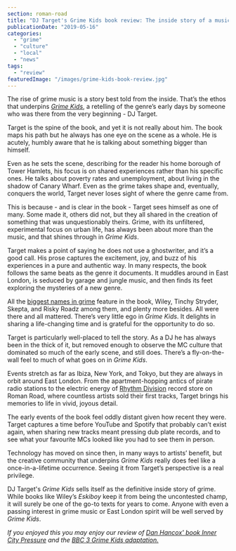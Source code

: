 ```yaml
---
section: roman-road
title: "DJ Target's Grime Kids book review: The inside story of a music revolution"
publicationDate: "2019-05-16"
categories: 
  - "grime"
  - "culture"
  - "local"
  - "news"
tags: 
  - "review"
featuredImage: "/images/grime-kids-book-review.jpg"
---
```


The rise of grime music is a story best told from the inside. That’s the ethos that underpins _[Grime Kids](https://www.amazon.co.uk/Grime-Kids-Inside-Global-Takeover/dp/1409179532/)_, a retelling of the genre’s early days by someone who was there from the very beginning - DJ Target.

Target is the spine of the book, and yet it is not really about him. The book maps his path but he always has one eye on the scene as a whole. He is acutely, humbly aware that he is talking about something bigger than himself.

Even as he sets the scene, describing for the reader his home borough of Tower Hamlets, his focus is on shared experiences rather than his specific ones. He talks about poverty rates and unemployment, about living in the shadow of Canary Wharf. Even as the grime takes shape and, eventually, conquers the world, Target never loses sight of where the genre came from.

This is because - and is clear in the book - Target sees himself as one of many. Some made it, others did not, but they all shared in the creation of something that was unquestionably theirs. Grime, with its unfiltered, experimental focus on urban life, has always been about more than the music, and that shines through in _Grime Kids_.

Target makes a point of saying he does not use a ghostwriter, and it’s a good call. His prose captures the excitement, joy, and buzz of his experiences in a pure and authentic way. In many respects, the book follows the same beats as the genre it documents. It muddles around in East London, is seduced by garage and jungle music, and then finds its feet exploring the mysteries of a new genre.

All the [biggest names in grime](https://romanroadlondon.com/key-grime-figures-history-roman-road/) feature in the book, Wiley, Tinchy Stryder, Skepta, and Risky Roadz among them, and plenty more besides. All were there and all mattered. There’s very little ego in _Grime Kids_. It delights in sharing a life-changing time and is grateful for the opportunity to do so.

Target is particularly well-placed to tell the story. As a DJ he has always been in the thick of it, but removed enough to observe the MC culture that dominated so much of the early scene, and still does. There’s a fly-on-the-wall feel to much of what goes on in _Grime Kids_.

Events stretch as far as Ibiza, New York, and Tokyo, but they are always in orbit around East London. From the apartment-hopping antics of pirate radio stations to the electric energy of [Rhythm Division](https://romanroadlondon.com/rhythm-division-grime-record-shop-bow/) record store on Roman Road, where countless artists sold their first tracks, Target brings his memories to life in vivid, joyous detail.

The early events of the book feel oddly distant given how recent they were. Target captures a time before YouTube and Spotify that probably can’t exist again, when sharing new tracks meant pressing dub plate records, and to see what your favourite MCs looked like you had to see them in person.

Technology has moved on since then, in many ways to artists’ benefit, but the creative community that underpins _Grime Kids_ really does feel like a once-in-a-lifetime occurrence. Seeing it from Target’s perspective is a real privilege.

DJ Target's _Grime Kids_ sells itself as the definitive inside story of grime. While books like Wiley’s _Eskiboy_ keep it from being the uncontested champ, it will surely be one of the go-to texts for years to come. Anyone with even a passing interest in grime music or East London spirit will be well served by _Grime Kids_.

_If you enjoyed this you may enjoy our review of [Dan Hancox' book Inner City Pressure](https://romanroadlondon.com/inner-city-pressure-dan-hancox-book-review/)_ _and_ _the [BBC 3 Grime Kids adaptation.](https://www.imdb.com/title/tt9170336/)_
